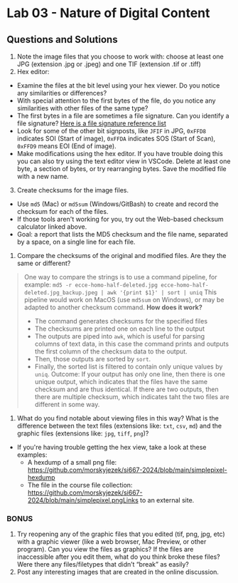 # Lab 03 - Nature of Digital Content

## Questions and Solutions

1. Note the image files that you choose to work with: choose at least one JPG (extension .jpg or .jpeg) and one TIF (extension .tif or .tiff)
2. Hex editor:
  * Examine the files at the bit level using your hex viewer. Do you notice any similarities or differences? 
  * With special attention to the first bytes of the file, do you notice any similarities with other files of the same type?
  * The first bytes in a file are sometimes a file signature. Can you identify a file signature? [Here is a file signature reference list](https://en.m.wikipedia.org/wiki/List_of_file_signatures)
  * Look for some of the other bit signposts, like `JFIF` in JPG, `0xFFD8` indicates SOI (Start of image), `0xFFDA` indicates SOS (Start of Scan), `0xFFD9` means EOI (End of image).
  * Make modifications using the hex editor. If you have trouble doing this you can also try using the text editor view in VSCode. Delete at least one byte, a section of bytes, or try rearranging bytes. Save the modified file with a new name.
3. Create checksums for the image files.
  * Use `md5` (Mac) or `md5sum` (Windows/GitBash) to create and record the checksum for each of the files.
  * If those tools aren't working for you, try out the Web-based checksum calculator linked above.
  * Goal: a report that lists the MD5 checksum and the file name, separated by a space, on a single line for each file.
1. Compare the checksums of the original and modified files. Are they the same or different?

> One way to compare the strings is to use a command pipeline, for example:
> `md5 -r ecce-homo-half-deleted.jpg ecce-homo-half-deleted.jpg_backup.jpeg | awk '{print $1}' | sort | uniq`
> This pipeline would work on MacOS (use `md5sum` on Windows), or may be adapted to another checksum command.
> **How does it work?**
> * The command generates checksums for the specified files
> * The checksums are printed one on each line to the output
> * The outputs are piped into `awk`, which is useful for parsing columns of text data, in this case the command prints and outputs the first column of the checksum data to the output.
> * Then, those outputs are sorted by `sort`.
> * Finally, the sorted list is filtered to contain only unique values by `uniq`.
> Outcome: If your output has only one line, then there is one unique output, which indicates that the files have the same checksum and are thus identical. If there are two outputs, then there are multiple checksum, which indicates taht the two files are different in some way. 

1. What do you find notable about viewing files in this way? What is the difference between the text files (extensions like: `txt`, `csv`, `md`) and the graphic files (extensions like: `jpg`, `tiff`, `png`)?
  * If you're having trouble getting the hex view, take a look at these examples:
    * A hexdump of a small png file: https://github.com/morskyjezek/si667-2024/blob/main/simplepixel-hexdump
    * The file in the course file collection: https://github.com/morskyjezek/si667-2024/blob/main/simplepixel.pngLinks to an external site.

### BONUS

1. Try reopening any of the graphic files that you edited (tif, png, jpg, etc) with a graphic viewer (like a web browser, Mac Preview, or other program). Can you view the files as graphics? If the files are inaccessible after you edit them, what do you think broke these files? Were there any files/filetypes that didn’t “break” as easily?
1. Post any interesting images that are created in the online discussion.

